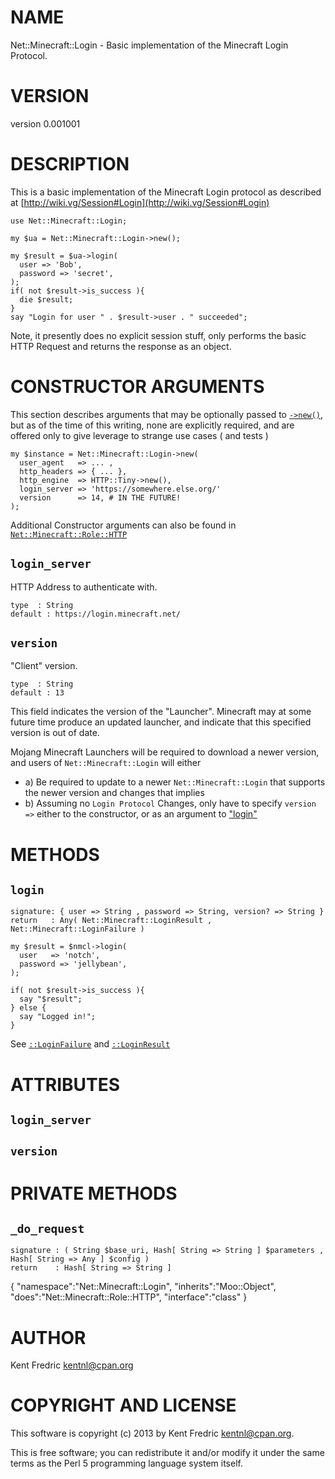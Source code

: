 # NAME

Net::Minecraft::Login - Basic implementation of the Minecraft Login Protocol.

# VERSION

version 0.001001

# DESCRIPTION

This is a basic implementation of the Minecraft Login protocol as described at [http://wiki.vg/Session#Login](http://wiki.vg/Session#Login)

    use Net::Minecraft::Login;

    my $ua = Net::Minecraft::Login->new();

    my $result = $ua->login(
      user => 'Bob',
      password => 'secret',
    );
    if( not $result->is_success ){
      die $result;
    }
    say "Login for user " . $result->user . " succeeded";

Note, it presently does no explicit session stuff, only performs the basic HTTP Request and returns the response as an object.

# CONSTRUCTOR ARGUMENTS

This section describes arguments that may be optionally passed to [`->new()`](#new), but as of the time of this writing, none are explicitly required,
and are offered only to give leverage to strange use cases ( and tests )

    my $instance = Net::Minecraft::Login->new(
      user_agent   => ... ,
      http_headers => { ... },
      http_engine  => HTTP::Tiny->new(),
      login_server => 'https://somewhere.else.org/'
      version      => 14, # IN THE FUTURE!
    );

Additional Constructor arguments can also be found in [`Net::Minecraft::Role::HTTP`](https://metacpan.org/pod/Net::Minecraft::Role::HTTP)

## `login_server`

HTTP Address to authenticate with.

    type  : String
    default : https://login.minecraft.net/

## `version`

"Client" version.

    type  : String
    default : 13

This field indicates the version of the "Launcher". Minecraft may at some future time produce an updated launcher, and indicate that this specified version is out of date.

Mojang Minecraft Launchers will be required to download a newer version, and users of `Net::Minecraft::Login` will either

- a) Be required to update to a newer `Net::Minecraft::Login` that supports the newer version and changes that implies
- b) Assuming no `Login Protocol` Changes, only have to specify `version =>` either to the constructor, or as an argument to ["login"](#login)

# METHODS

## `login`

    signature: { user => String , password => String, version? => String }
    return   : Any( Net::Minecraft::LoginResult , Net::Minecraft::LoginFailure )

    my $result = $nmcl->login(
      user   => 'notch',
      password => 'jellybean',
    );

    if( not $result->is_success ){
      say "$result";
    } else {
      say "Logged in!";
    }

See [`::LoginFailure`](https://metacpan.org/pod/Net::Minecraft::LoginFailure) and [`::LoginResult`](https://metacpan.org/pod/Net::Minecraft::LoginResult)

# ATTRIBUTES

## `login_server`

## `version`

# PRIVATE METHODS

## `_do_request`

    signature : ( String $base_uri, Hash[ String => String ] $parameters , Hash[ String => Any ] $config )
    return    : Hash[ String => String ]

{
    "namespace":"Net::Minecraft::Login",
    "inherits":"Moo::Object",
    "does":"Net::Minecraft::Role::HTTP",
    "interface":"class"
}



# AUTHOR

Kent Fredric <kentnl@cpan.org>

# COPYRIGHT AND LICENSE

This software is copyright (c) 2013 by Kent Fredric <kentnl@cpan.org>.

This is free software; you can redistribute it and/or modify it under
the same terms as the Perl 5 programming language system itself.

